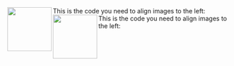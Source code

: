 <div display="block">
  <img align="left" width="100" height="100" src="http://www.fillmurray.com/100/100">
  This is the code you need to align images to the left: <br />
</div>

<div display="block">
  <img align="left" width="100" height="100" src="http://www.fillmurray.com/100/100">
  This is the code you need to align images to the left: <br />
</div>

